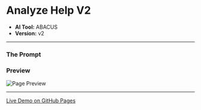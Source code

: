 # Analyze Help V2

* **AI Tool:** ABACUS
* **Version:** v2

---

### The Prompt

>

### Preview

![Page Preview](./preview.png)

---

[Live Demo on GitHub Pages](https://your-username.github.io/AI-Frontend-Gallery/Abacus/analyze-help-v2/)
